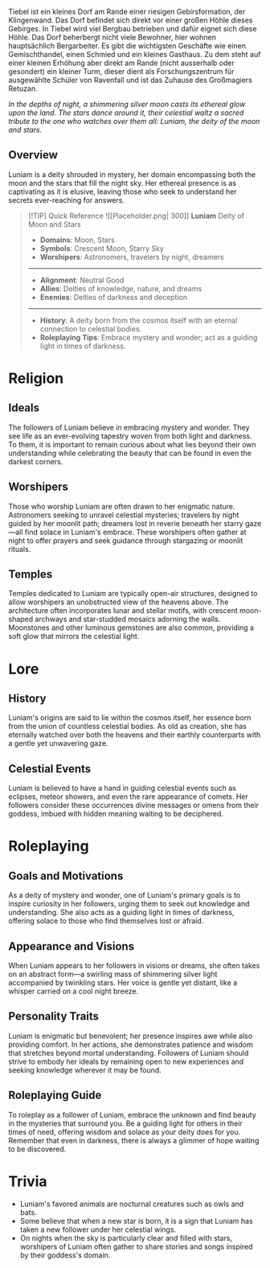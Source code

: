 Tiebel ist ein kleines Dorf am Rande einer riesigen Gebirsformation, der Klingenwand.
Das Dorf befindet sich direkt vor einer großen Höhle dieses Gebirges. In Tiebel wird viel Bergbau betrieben und dafür eignet sich diese Höhle.
Das Dorf beherbergt nicht viele Bewohner, hier wohnen hauptsächlich Bergarbeiter. Es gibt die wichtigsten Geschäfte wie einen Gemischthandel, einen Schmied und ein kleines Gasthaus.
Zu dem steht auf einer kleinen Erhöhung aber direkt am Rande (nicht ausserhalb oder gesondert) ein kleiner Turm, dieser dient als Forschungszentrum für ausgewählte Schüler von Ravenfall und ist das Zuhause des Großmagiers Retuzan.


*In the depths of night, a shimmering silver moon casts its ethereal glow upon the land. The stars dance around it, their celestial waltz a sacred tribute to the one who watches over them all: Luniam, the deity of the moon and stars.*

## Overview
Luniam is a deity shrouded in mystery, her domain encompassing both the moon and the stars that fill the night sky. Her ethereal presence is as captivating as it is elusive, leaving those who seek to understand her secrets ever-reaching for answers.

> [!TIP] Quick Reference
> ![[Placeholder.png| 300]] 
> **Luniam** 
>  Deity of Moon and Stars
>- **Domains**: Moon, Stars
>- **Symbols**: Crescent Moon, Starry Sky
>- **Worshipers**: Astronomers, travelers by night, dreamers
> ____
>- **Alignment**: Neutral Good
>- **Allies**: Deities of knowledge, nature, and dreams
>- **Enemies**: Deities of darkness and deception
>____
>-  **History**: A deity born from the cosmos itself with an eternal connection to celestial bodies.
>- **Roleplaying Tips**: Embrace mystery and wonder; act as a guiding light in times of darkness.

# Religion
## Ideals
The followers of Luniam believe in embracing mystery and wonder. They see life as an ever-evolving tapestry woven from both light and darkness. To them, it is important to remain curious about what lies beyond their own understanding while celebrating the beauty that can be found in even the darkest corners.

## Worshipers
Those who worship Luniam are often drawn to her enigmatic nature. Astronomers seeking to unravel celestial mysteries; travelers by night guided by her moonlit path; dreamers lost in reverie beneath her starry gaze—all find solace in Luniam's embrace. These worshipers often gather at night to offer prayers and seek guidance through stargazing or moonlit rituals.

## Temples
Temples dedicated to Luniam are typically open-air structures, designed to allow worshipers an unobstructed view of the heavens above. The architecture often incorporates lunar and stellar motifs, with crescent moon-shaped archways and star-studded mosaics adorning the walls. Moonstones and other luminous gemstones are also common, providing a soft glow that mirrors the celestial light.

# Lore
## History
Luniam's origins are said to lie within the cosmos itself, her essence born from the union of countless celestial bodies. As old as creation, she has eternally watched over both the heavens and their earthly counterparts with a gentle yet unwavering gaze.

## Celestial Events
Luniam is believed to have a hand in guiding celestial events such as eclipses, meteor showers, and even the rare appearance of comets. Her followers consider these occurrences divine messages or omens from their goddess, imbued with hidden meaning waiting to be deciphered.

# Roleplaying
## Goals and Motivations
As a deity of mystery and wonder, one of Luniam's primary goals is to inspire curiosity in her followers, urging them to seek out knowledge and understanding. She also acts as a guiding light in times of darkness, offering solace to those who find themselves lost or afraid.

## Appearance and Visions
When Luniam appears to her followers in visions or dreams, she often takes on an abstract form—a swirling mass of shimmering silver light accompanied by twinkling stars. Her voice is gentle yet distant, like a whisper carried on a cool night breeze.

## Personality Traits
Luniam is enigmatic but benevolent; her presence inspires awe while also providing comfort. In her actions, she demonstrates patience and wisdom that stretches beyond mortal understanding. Followers of Luniam should strive to embody her ideals by remaining open to new experiences and seeking knowledge wherever it may be found.

## Roleplaying Guide
To roleplay as a follower of Luniam, embrace the unknown and find beauty in the mysteries that surround you. Be a guiding light for others in their times of need, offering wisdom and solace as your deity does for you. Remember that even in darkness, there is always a glimmer of hope waiting to be discovered.

# Trivia
- Luniam's favored animals are nocturnal creatures such as owls and bats.
- Some believe that when a new star is born, it is a sign that Luniam has taken a new follower under her celestial wings.
- On nights when the sky is particularly clear and filled with stars, worshipers of Luniam often gather to share stories and songs inspired by their goddess's domain.
